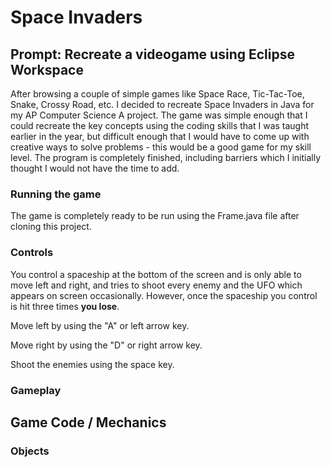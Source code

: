 # Space Invaders

## Prompt: Recreate a videogame using Eclipse Workspace
After browsing a couple of simple games like Space Race, Tic-Tac-Toe, Snake, Crossy Road, etc. I decided to recreate Space Invaders in Java for my AP Computer Science A project. The game was simple enough that I could recreate the key concepts using the coding skills that I was taught earlier in the year, but difficult enough that I would have to come up with creative ways to solve problems - this would be a good game for my skill level. The program is completely finished, including barriers which I initially thought I would not have the time to add. 

### Running the game
The game is completely ready to be run using the Frame.java file after cloning this project.

### Controls
You control a spaceship at the bottom of the screen and is only able to move left and right, and tries to shoot every enemy and the UFO which appears on screen occasionally. However, once the spaceship you control is hit three times **you lose**.

Move left by using the "A" or left arrow key.

Move right by using the "D" or right arrow key.

Shoot the enemies using the space key.

### Gameplay

## Game Code / Mechanics

### Objects
